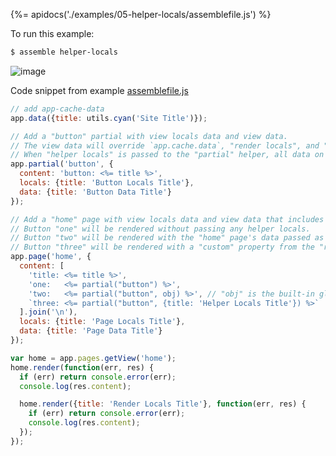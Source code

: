 {%= apidocs('./examples/05-helper-locals/assemblefile.js') %}

To run this example:

```sh
$ assemble helper-locals
```

![image](https://cloud.githubusercontent.com/assets/995160/16308201/0bf8ee1e-3932-11e6-81e8-9eae38234e95.png)

Code snippet from example [assemblefile.js](./examples/05-helper-locals/assemblefile.js)

```js
// add app-cache-data
app.data({title: utils.cyan('Site Title')});

// Add a "button" partial with view locals data and view data.
// The view data will override `app.cache.data`, "render locals", and "view locals".
// When "helper locals" is passed to the "partial" helper, all data on the view will be overridden.
app.partial('button', {
  content: 'button: <%= title %>',
  locals: {title: 'Button Locals Title'},
  data: {title: 'Button Data Title'}
});

// Add a "home" page with view locals data and view data that includes the 3 "button" partials.
// Button "one" will be rendered without passing any helper locals.
// Button "two" will be rendered with the "home" page's data passed as the helper locals.
// Button "three" will be rendered with a "custom" property from the "render locals" passed as the helper locals.
app.page('home', {
  content: [
    'title: <%= title %>',
    'one:   <%= partial("button") %>',
    'two:   <%= partial("button", obj) %>', // "obj" is the built-in global object from engine-base
    `three: <%= partial("button", {title: 'Helper Locals Title'}) %>`
  ].join('\n'),
  locals: {title: 'Page Locals Title'},
  data: {title: 'Page Data Title'}
});

var home = app.pages.getView('home');
home.render(function(err, res) {
  if (err) return console.error(err);
  console.log(res.content);

  home.render({title: 'Render Locals Title'}, function(err, res) {
    if (err) return console.error(err);
    console.log(res.content);
  });
});
```
